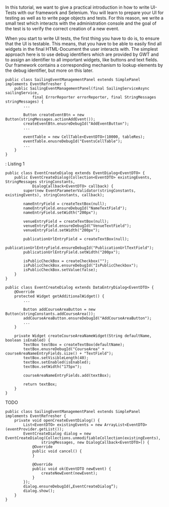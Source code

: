 In this tutorial, we want to give a practical introduction in how to write UI-Tests with our framework and Selenium. You will learn to prepare your UI for testing as well as to write page objects and tests. For this reason, we write a small test which interacts with the administration console and the goal of the test is to verify the correct creation of a new event.

When you start to write UI tests, the first thing you have to do is, to ensure that the UI is testable. This means, that you have to be able to easily find all widgets in the final HTML-Document the user interacts with. The simplest approach here is to use debug identifiers which are provided by GWT and to assign an identifier to all important widgets, like buttons and text fields. Our framework contains a corresponding mechanism to lookup elements by the debug identifier, but more on this later.

    public class SailingEventManagementPanel extends SimplePanel implements EventRefresher {
        public SailingEventManagementPanel(final SailingServiceAsync sailingService,
                final ErrorReporter errorReporter, final StringMessages stringMessages) {
            ...
            
            Button createEventBtn = new Button(stringMessages.actionAddEvent());
            createEventBtn.enusreDebugId("AddEventButton");
            ...
            
            eventTable = new CellTable<EventDTO>(10000, tableRes);
            eventTable.enusreDebugId("EventsCellTable");
            ...
        }
    }

: Listing 1

    public class EventCreateDialog extends EventDialog<EventDTO> {
        public EventCreateDialog(Collection<EventDTO> existingEvents, StringMessages stringConstants,
                DialogCallback<EventDTO> callback) {
            super(new EventParameterValidator(stringConstants, existingEvents), stringConstants, callback);
            
            nameEntryField = createTextBox(null);
            nameEntryField.ensureDebugId("NameTextField");
            nameEntryField.setWidth("200px");
            
            venueEntryField = createTextBox(null);
            venueEntryField.ensureDebugId("VenueTextField");
            venueEntryField.setWidth("200px");
            
            publicationUrlEntryField = createTextBox(null);
            publicationUrlEntryField.ensureDebugId("PublicationUrlTextField");
            publicationUrlEntryField.setWidth("200px");
            
            isPublicCheckBox = createCheckbox("");
            isPublicCheckBox.ensureDebugId("IsPublicCheckbox");
            isPublicCheckBox.setValue(false);
        }
    }

    public class EventCreateDialog extends DataEntryDialog<EventDTO> {
        @Override
        protected Widget getAdditionalWidget() {
            ...
            
            Button addCourseAreaButton = new Button(stringConstants.addCourseArea());
            addCourseAreaButton.ensureDebugId("AddCourseAreaButton");
            ...
        }
        
        private Widget createCourseAreaNameWidget(String defaultName, boolean isEnabled) {
            TextBox textBox = createTextBox(defaultName);
            textBox.enusreDebugId("CourseArea" + courseAreaNameEntryFields.size() + "TextField");
            textBox.setVisibleLength(40);
            textBox.setEnabled(isEnabled);
            textBox.setWidth("175px");
            
            courseAreaNameEntryFields.add(textBox);
            
            return textBox;
        }
    }

TODO

    public class SailingEventManagementPanel extends SimplePanel implements EventRefresher {
        private void openCreateEventDialog() {
            List<EventDTO> existingEvents = new ArrayList<EventDTO>(eventProvider.getList());
            EventCreateDialog dialog = new EventCreateDialog(Collections.unmodifiableCollection(existingEvents),
                    stringMessages, new DialogCallback<EventDTO>() {
                @Override
                public void cancel() {
                }
                
                @Override
                public void ok(EventDTO newEvent) {
                    createNewEvent(newEvent);
                }
            });
            dialog.ensureDebugId(„EventCreateDialog“);
            dialog.show();
        }
    }